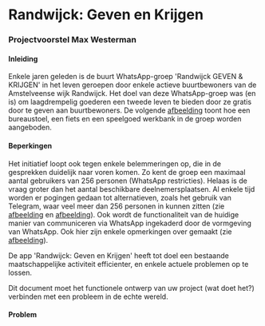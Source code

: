 # Randwijck: Geven en Krijgen

### Projectvoorstel Max Westerman


#### Inleiding
Enkele jaren geleden is de buurt WhatsApp-groep 'Randwijck GEVEN & KRIJGEN' in het leven geroepen door 
enkele actieve buurtbewoners van de Amstelveense wijk Randwijck. Het doel van deze WhatsApp-groep was (en is) 
om laagdrempelig goederen een tweede leven te bieden door ze gratis door te geven aan buurtbewoners. 
De volgende [afbeelding](/Pictures/Foto1-whatsapp.jpeg) toont hoe een bureaustoel, een fiets en een speelgoed werkbank in de groep worden aangeboden.



#### Beperkingen
Het initiatief loopt ook tegen enkele belemmeringen op, die in de gesprekken duidelijk naar voren komen. 
Zo kent de groep een maximaal aantal gebruikers van 256 personen (WhatsApp restricties). Helaas is de vraag groter dan 
het aantal beschikbare deelnemersplaatsen. Al enkele tijd worden er pogingen gedaan tot alternatieven, zoals het gebruik
van Telegram, waar veel meer dan 256 personen in kunnen zitten (zie [afbeelding](/Pictures/Foto2-whatsapp.jpeg) en [afbeelding](/Pictures/Foto3-whatsapp.jpeg)).
Ook wordt de functionaliteit van de huidige manier van communiceren via WhatsApp ingekaderd door de vormgeving van WhatsApp. Ook hier zijn enkele opmerkingen over gemaakt (zie [afbeelding](/Pictures/Foto2-whatsapp.jpeg)).
















De app 'Randwijck: Geven en Krijgen' heeft tot doel een bestaande maatschappelijke activiteit efficienter, en enkele actuele problemen op te lossen. 

Dit document moet het functionele ontwerp van uw project (wat doet het?) verbinden met een probleem in de echte wereld. 

#### Problem
